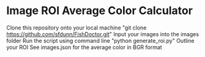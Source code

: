 # Image ROI Average Color Calculator
Clone this repository onto your local machine "git clone https://github.com/sfdunn/FishDoctor.git"
Input your images into the images folder
Run the script using command line "python generate_roi.py"
Outline your ROI
See images.json for the average color in BGR format

